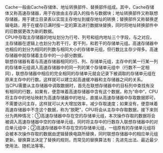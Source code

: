 Cache一般由Cache存储体、地址转换部件、替换部件组成。其中，Cache存储体又称高速存储器，用于存放由主存调入的指令与数据块；地址转换部件又称联想存储器，用于建立目录表以实现主存地址到缓存地址的转换；替换部件又称替换逻辑电路，用于在缓存已满时按一定的算法进行数据块替换，同时将地址转换部件中的旧数据更改为新的数据。    
CPU中存取主存储器的地址划分为行号、列号和组内地址三个字段，与之对应，主存储器在逻辑上也划分为若干行，若干列，和若干的存储单元组。高速存储器中也相应的划分为相同的列数与相同大小的存储单元组，但行数比主存少得多。高速存储器中就存储着主存中的一小部分数据。    
联想存储器有着与高速存储器相同的行、列、存储单元组，主存中的某一行某一列的存储单元组调入高速存储器中的同一列的某个存储单元组中（行数不一定相同），联想存储器中相应的完全相同的存储单元就会记录下被调取的存储单元组在原来主存中的行数。这样就可以建立起高速缓冲器和主存储器之间的关系。    
当CPU需要从主存储器中调取数据时，首先在联想存储器中的目标列中查找有没有相同的行数，如果有，便意味着高速存储器中含有这个数据，称为“命中”，CPU将主存中的地址映射为高速存储器中的地址，直接从高速存储器中存取数据即可，不需要访问主存，这样就可以大大增加效率，减少存取速度；如果没有，便意味着高速存储器中不含这个数据，称为“脱靶”，CPU将会从主存中存取数据，接下来则分为两种情况：①高速存储器中存在空的存储单元组，本次操作存取的数据将会被调入高速存储器中空的存储单元组，同时将主存中的行数存入联想存储器中的对应单元组中；②高速存储器中不存在空的存储单元组，一组原有的存储单元组将会被本次操作存取的数据由逻辑替换电路所替换，同时联想存储器中的相应单元组更新。替换算法决定了替换的规则，而常见的替换算法有：先进先出法、最近最少使用法、随机法等等。

